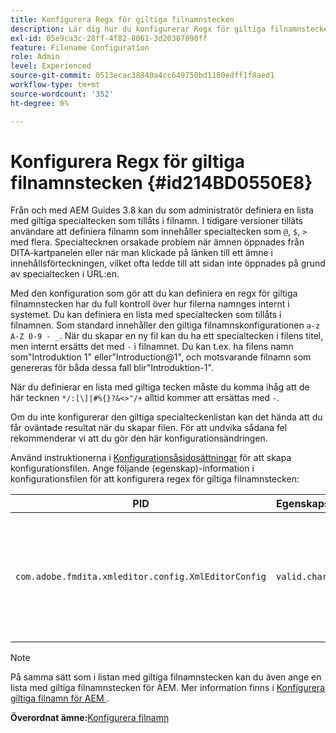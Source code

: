 ```yaml
---
title: Konfigurera Regx för giltiga filnamnstecken
description: Lär dig hur du konfigurerar Regx för giltiga filnamnstecken
exl-id: 05e9ca3c-28ff-4f82-8061-3d20307890ff
feature: Filename Configuration
role: Admin
level: Experienced
source-git-commit: 0513ecac38840a4cc649758bd1180edff1f8aed1
workflow-type: tm+mt
source-wordcount: '352'
ht-degree: 0%

---
```


# Konfigurera Regx för giltiga filnamnstecken {#id214BD0550E8}

Från och med AEM Guides 3.8 kan du som administratör definiera en lista med giltiga specialtecken som tillåts i filnamn. I tidigare versioner tilläts användare att definiera filnamn som innehåller specialtecken som `@`, `$`, `>` med flera. Specialtecknen orsakade problem när ämnen öppnades från DITA-kartpanelen eller när man klickade på länken till ett ämne i innehållsförteckningen, vilket ofta ledde till att sidan inte öppnades på grund av specialtecken i URL:en.

Med den konfiguration som gör att du kan definiera en regx för giltiga filnamnstecken har du full kontroll över hur filerna namnges internt i systemet. Du kan definiera en lista med specialtecken som tillåts i filnamnen. Som standard innehåller den giltiga filnamnskonfigurationen `a-z A-Z 0-9 - _`. När du skapar en ny fil kan du ha ett specialtecken i filens titel, men internt ersätts det med `-` i filnamnet. Du kan t.ex. ha filens namn som&quot;Introduktion 1&quot; eller&quot;Introduction@1&quot;, och motsvarande filnamn som genereras för båda dessa fall blir&quot;Introduktion-1&quot;.

När du definierar en lista med giltiga tecken måste du komma ihåg att de här tecknen `*/:[\]|#%{}?&<>"/+` alltid kommer att ersättas med `-`.

Om du inte konfigurerar den giltiga specialteckenlistan kan det hända att du får oväntade resultat när du skapar filen. För att undvika sådana fel rekommenderar vi att du gör den här konfigurationsändringen.

Använd instruktionerna i [Konfigurationsåsidosättningar](download-install-additional-config-override.md#) för att skapa konfigurationsfilen. Ange följande \(egenskap\)-information i konfigurationsfilen för att konfigurera regex för giltiga filnamnstecken:

| PID | Egenskapsnyckel | Egenskapsvärde |
|---|------------|--------------|
| `com.adobe.fmdita.xmleditor.config.XmlEditorConfig` | `valid.characters` | Värdet är ett regex-mönster. Den måste ha tre grundläggande tecken och listan måste börja med ett bindestreck \(-\).<br> **Standardvärde**: \[-a-zA-Z0-9\_\] |

>[!NOTE]
>
> På samma sätt som i listan med giltiga filnamnstecken kan du även ange en lista med giltiga filnamnstecken för AEM. Mer information finns i [Konfigurera giltiga filnamn för AEM ](conf-file-names-valid-regx-aem-site-output.md#).

**Överordnat ämne:**&#x200B;[ Konfigurera filnamn](conf-file-names.md)
